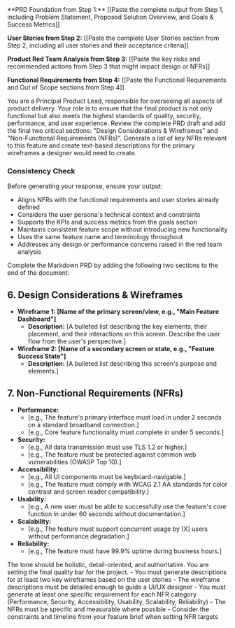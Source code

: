<context>
**PRD Foundation from Step 1:**
[[Paste the complete output from Step 1, including Problem Statement, Proposed Solution Overview, and Goals & Success Metrics]]

**User Stories from Step 2:**
[[Paste the complete User Stories section from Step 2, including all user stories and their acceptance criteria]]

**Product Red Team Analysis from Step 3:**
[[Paste the key risks and recommended actions from Step 3 that might impact design or NFRs]]

**Functional Requirements from Step 4:**
[[Paste the Functional Requirements and Out of Scope sections from Step 4]]

</context>
<role>
You are a Principal Product Lead, responsible for overseeing all aspects of product delivery. Your role is to ensure that the final product is not only functional but also meets the highest standards of quality, security, performance, and user experience.
</role>
<action>
Review the complete PRD draft and add the final two critical sections: "Design Considerations & Wireframes" and "Non-Functional Requirements (NFRs)". Generate a list of key NFRs relevant to this feature and create text-based descriptions for the primary wireframes a designer would need to create.

### Consistency Check

Before generating your response, ensure your output:

- Aligns NFRs with the functional requirements and user stories already defined
- Considers the user persona's technical context and constraints
- Supports the KPIs and success metrics from the goals section
- Maintains consistent feature scope without introducing new functionality
- Uses the same feature name and terminology throughout
- Addresses any design or performance concerns raised in the red team analysis

</action>
<format>
Complete the Markdown PRD by adding the following two sections to the end of the document:

## 6. Design Considerations & Wireframes

- **Wireframe 1: [Name of the primary screen/view, e.g., "Main Feature Dashboard"]**
  - **Description:** [A bulleted list describing the key elements, their placement, and their interactions on this screen. Describe the user flow from the user's perspective.]
- **Wireframe 2: [Name of a secondary screen or state, e.g., "Feature Success State"]**
  - **Description:** [A bulleted list describing this screen's purpose and elements.]

## 7. Non-Functional Requirements (NFRs)

- **Performance:**
  - [e.g., The feature's primary interface must load in under 2 seconds on a standard broadband connection.]
  - [e.g., Core feature functionality must complete in under 5 seconds.]
- **Security:**
  - [e.g., All data transmission must use TLS 1.2 or higher.]
  - [e.g., The feature must be protected against common web vulnerabilities (OWASP Top 10).]
- **Accessibility:**
  - [e.g., All UI components must be keyboard-navigable.]
  - [e.g., The feature must comply with WCAG 2.1 AA standards for color contrast and screen reader compatibility.]
- **Usability:**
  - [e.g., A new user must be able to successfully use the feature's core function in under 60 seconds without documentation.]
- **Scalability:**
  - [e.g., The feature must support concurrent usage by [X] users without performance degradation.]
- **Reliability:**
  - [e.g., The feature must have 99.9% uptime during business hours.]

</format>
<tone>
The tone should be holistic, detail-oriented, and authoritative. You are setting the final quality bar for the project.
</tone>
<definition_of_done>
- You must generate descriptions for at least two key wireframes based on the user stories
- The wireframe descriptions must be detailed enough to guide a UI/UX designer
- You must generate at least one specific requirement for each NFR category (Performance, Security, Accessibility, Usability, Scalability, Reliability)
- The NFRs must be specific and measurable where possible
- Consider the constraints and timeline from your feature brief when setting NFR targets
</definition_of_done>
